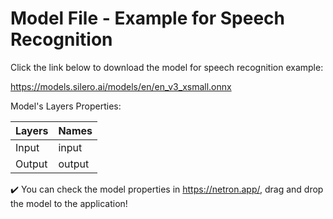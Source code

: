 # Model File - Example for Speech Recognition 

Click the link below to download the model for speech recognition example:

https://models.silero.ai/models/en/en_v3_xsmall.onnx

Model's Layers Properties:

Layers | Names
------ | -----
Input | input
Output | output

✔️ You can check the model properties in https://netron.app/, drag and drop the model to the application!
